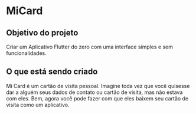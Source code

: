 # MiCard

## Objetivo do projeto

Criar um Aplicativo Flutter do zero com uma interface simples e sem funcionalidades.

## O que está sendo criado

Mi Card é um cartão de visita pessoal. Imagine toda vez que você quisesse dar a alguém seus dados de contato ou cartão de visita, mas não estava com eles. Bem, agora você pode fazer com que eles baixem seu cartão de visita como um aplicativo. 

